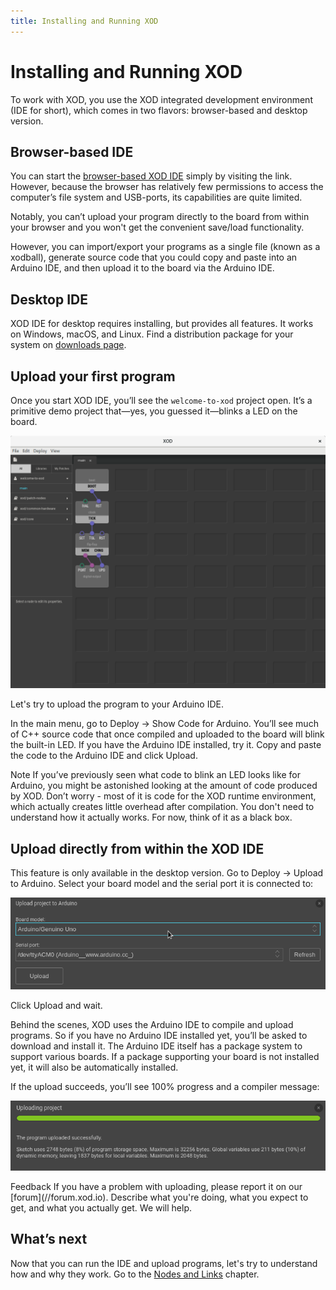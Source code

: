 ```yaml
---
title: Installing and Running XOD
---
```


Installing and Running XOD
==========================

To work with XOD, you use the XOD integrated development environment (IDE for
short), which comes in two flavors: browser-based and desktop version.

Browser-based IDE
-----------------

You can start the [browser-based XOD IDE](/ide/) simply by visiting the link.
However, because the browser has relatively few permissions to access the
computer’s file system and
USB-ports, its capabilities are quite limited.

Notably, you can’t upload your program directly to the board from within your
browser and you won't get the convenient save/load functionality.

However, you can import/export your programs as a single file (known as a
xodball), generate source code that you could copy and paste into an Arduino
IDE, and then upload it to the board via the Arduino IDE.

Desktop IDE
-----------

XOD IDE for desktop requires installing, but provides all features. It works on
Windows, macOS, and Linux. Find a distribution package for your system on
[downloads page](/downloads/).

Upload your first program
-------------------------

Once you start XOD IDE, you’ll see the `welcome-to-xod` project open. It’s
a primitive demo project that—yes, you guessed it—blinks a LED on the board.

![XOD main window](./main-window.png)

Let's try to upload the program to your Arduino IDE.

In the main menu, go to Deploy → Show Code for Arduino. You’ll see much of
C++ source code that once compiled and uploaded to the board will blink the
built-in LED. If you have the Arduino IDE installed, try it. Copy and paste the
code to the Arduino IDE and click Upload.

<div class="ui segment">
<span class="ui ribbon label">Note</span>
If you’ve previously seen what code to blink an LED looks like for Arduino,
you might be astonished looking at the amount of code produced by XOD. Don’t
worry - most of it is code for the XOD runtime environment, which actually
creates little overhead after compilation.
You don't need to understand how it actually works. For now, think of it as a
black box.
</div>

Upload directly from within the XOD IDE
-----------------------------------

This feature is only available in the desktop version. Go to Deploy → Upload
to Arduino. Select your board model and the serial port it is connected to:

![XOD model/port dialog](./board-selection.png)

Click Upload and wait.

Behind the scenes, XOD uses the Arduino IDE to compile and upload programs. So
if you have no Arduino IDE installed yet, you’ll be asked to download and
install it. The Arduino IDE itself has a package system to support various
boards. If a package supporting your board is not installed yet, it will also
be automatically installed.

If the upload succeeds, you’ll see 100% progress and a compiler message:

![XOD upload window](./upload.png)

<div class="ui segment">
<span class="ui ribbon label">Feedback</span>
If you have a problem with uploading, please report it on our
[forum](//forum.xod.io). Describe what you're doing, what you expect to get,
and what you actually get. We will help.
</div>

What’s next
-----------

Now that you can run the IDE and upload programs, let's try to understand how
and why they work. Go to the [Nodes and Links](../nodes-and-links/) chapter.

